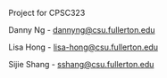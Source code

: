 Project for CPSC323

Danny Ng - dannyng@csu.fullerton.edu

Lisa Hong - lisa-hong@csu.fullerton.edu

Sijie Shang - sshang@csu.fullerton.edu